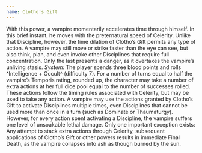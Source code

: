 ```yaml
---
name: Clotho’s Gift
---
```


With this power, a vampire momentarily accelerates time through himself. In this brief instant, he moves with the preternatural speed of Celerity. Unlike that Discipline, however, the time dilation of Clotho’s Gift permits any type of action. A vampire may still move or strike faster than the eye can see, but also think, plan, and even invoke other Disciplines that require full concentration. Only the last presents a danger, as it overtaxes the vampire’s unliving stasis.
_System_: The player spends three blood points and rolls ^Intelligence + Occult^ (difficulty 7). For a number of turns equal to half the vampire’s Temporis rating, rounded up, the character may take a number of extra actions at her full dice pool equal to the number of successes rolled. These actions follow the timing rules associated with Celerity, but may be used to take any action. A vampire may use the actions granted by Clotho’s Gift to activate Disciplines multiple times, even Disciplines that cannot be used more than once in a turn (such as Dominate or Thaumaturgy). However, for every action spent activating a Discipline, the vampire suffers one level of unsoakable lethal damage. Only one important exception exists: Any attempt to stack extra actions through Celerity, subsequent applications of Clotho’s Gift or other powers results in immediate Final Death, as the vampire collapses into ash as though burned by the sun.